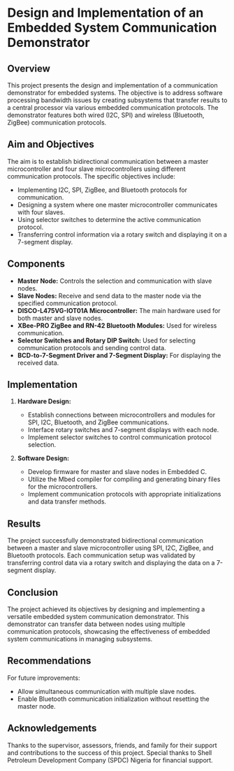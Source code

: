 # Design and Implementation of an Embedded System Communication Demonstrator

## Overview
This project presents the design and implementation of a communication demonstrator for embedded systems. The objective is to address software processing bandwidth issues by creating subsystems that transfer results to a central processor via various embedded communication protocols. The demonstrator features both wired (I2C, SPI) and wireless (Bluetooth, ZigBee) communication protocols.

## Aim and Objectives
The aim is to establish bidirectional communication between a master microcontroller and four slave microcontrollers using different communication protocols. The specific objectives include:
- Implementing I2C, SPI, ZigBee, and Bluetooth protocols for communication.
- Designing a system where one master microcontroller communicates with four slaves.
- Using selector switches to determine the active communication protocol.
- Transferring control information via a rotary switch and displaying it on a 7-segment display.

## Components
- **Master Node:** Controls the selection and communication with slave nodes.
- **Slave Nodes:** Receive and send data to the master node via the specified communication protocol.
- **DISCO-L475VG-IOT01A Microcontroller:** The main hardware used for both master and slave nodes.
- **XBee-PRO ZigBee and RN-42 Bluetooth Modules:** Used for wireless communication.
- **Selector Switches and Rotary DIP Switch:** Used for selecting communication protocols and sending control data.
- **BCD-to-7-Segment Driver and 7-Segment Display:** For displaying the received data.

## Implementation
1. **Hardware Design:**
   - Establish connections between microcontrollers and modules for SPI, I2C, Bluetooth, and ZigBee communications.
   - Interface rotary switches and 7-segment displays with each node.
   - Implement selector switches to control communication protocol selection.

2. **Software Design:**
   - Develop firmware for master and slave nodes in Embedded C.
   - Utilize the Mbed compiler for compiling and generating binary files for the microcontrollers.
   - Implement communication protocols with appropriate initializations and data transfer methods.

## Results
The project successfully demonstrated bidirectional communication between a master and slave microcontroller using SPI, I2C, ZigBee, and Bluetooth protocols. Each communication setup was validated by transferring control data via a rotary switch and displaying the data on a 7-segment display.

## Conclusion
The project achieved its objectives by designing and implementing a versatile embedded system communication demonstrator. This demonstrator can transfer data between nodes using multiple communication protocols, showcasing the effectiveness of embedded system communications in managing subsystems.

## Recommendations
For future improvements:
- Allow simultaneous communication with multiple slave nodes.
- Enable Bluetooth communication initialization without resetting the master node.

## Acknowledgements
Thanks to the supervisor, assessors, friends, and family for their support and contributions to the success of this project. Special thanks to Shell Petroleum Development Company (SPDC) Nigeria for financial support.
